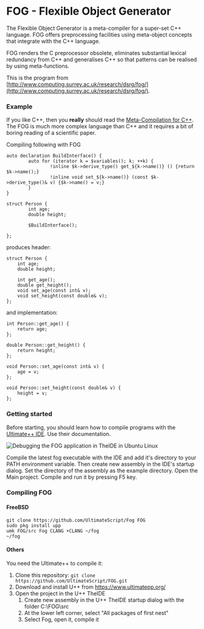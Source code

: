 # FOG - Flexible Object Generator #

The Flexible Object Generator is a meta-compiler for a super-set C++ language. FOG offers preprocessing facilities using meta-object concepts that integrate with the C++ language.

FOG renders the C preprocessor obsolete, eliminates substantial lexical redundancy from C++ and generalises C++ so that patterns can be realised by using meta-functions. 

This is the program from [http://www.computing.surrey.ac.uk/research/dsrg/fog/](http://www.computing.surrey.ac.uk/research/dsrg/fog/).

### Example ###
If you like C++, then you **really** should read the [Meta-Compilation for C++](https://github.com/UltimateScript/FOG/blob/master/doc/FogThesis.pdf).
The FOG is much more complex language than C++ and it requires a bit of boring reading of a scientific paper.

Compiling following with FOG
```
auto declaration BuildInterface() {
        auto for (iterator k = $variables(); k; ++k) {
                !inline $k->derive_type() get_${k->name()} () {return $k->name();}
                !inline void set_${k->name()} (const $k->derive_type()& v) {$k->name() = v;}
        }
}

struct Person {
        int age;
        double height;

        $BuildInterface();

};
```
produces header:
```
struct Person {
    int age;
    double height;
    
    int get_age();
    double get_height();
    void set_age(const int& v);
    void set_height(const double& v);
};
```
and implementation:
```
int Person::get_age() {
    return age;
};

double Person::get_height() {
    return height;
};

void Person::set_age(const int& v) {
    age = v;
};

void Person::set_height(const double& v) {
    height = v;
};
```

### Getting started ###
Before starting, you should learn how to compile programs with the [Ultimate++ IDE](https://www.ultimatepp.org/). Use their documentation.

![Debugging the FOG application in TheIDE in Ubuntu Linux](https://raw.githubusercontent.com/UltimateScript/FOG/master/doc/fog_ide.jpg)

Compile the latest fog executable with the IDE and add it's directory to your PATH environment variable.
Then create new assembly in the IDE's startup dialog. Set the directory of the assembly as the example directory.
Open the Main project. Compile and run it by pressing F5 key.

### Compiling FOG ###

#### FreeBSD ####
```
git clone https://github.com/UltimateScript/Fog FOG
sudo pkg install upp
umk FOG/src Fog CLANG +CLANG ~/fog
~/fog
```

#### Others ####
You need the Ultimate++ to compile it:

1. Clone this repository: `git clone https://github.com/UltimateScript/FOG.git`
2. Download and install U++ from https://www.ultimatepp.org/
3. Open the project in the U++ TheIDE
	1. Create new assembly in the U++ TheIDE startup dialog with the folder C:\FOG\src
	2. At the lower left corner, select "All packages of first nest"
	3. Select Fog, open it, compile it

